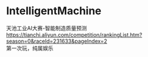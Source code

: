 # IntelligentMachine
天池工业AI大赛-智能制造质量预测  
https://tianchi.aliyun.com/competition/rankingList.htm?season=0&raceId=231633&pageIndex=2  
第一次玩，纯属娱乐

